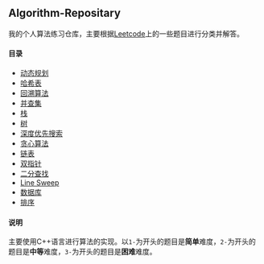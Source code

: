 Algorithm-Repositary
-----
我的个人算法练习仓库，主要根据[Leetcode](https://leetcode-cn.com/)上的一些题目进行分类并解答。

#### 目录

- [动态规划](./动态规划)
- [哈希表](./哈希表)
- [回溯算法](./回溯算法)
- [并查集](./并查集)
- [栈](./栈)
- [树](./树)
- [深度优先搜索](./深度优先搜索)
- [贪心算法](./贪心算法)
- [链表](./链表)
- [双指针](./双指针)
- [二分查找](./二分查找)
- [Line Sweep](./Line%20Sweep)
- [数据库](./数据库)
- [排序](./排序)

#### 说明

主要使用C++语言进行算法的实现。以`1-`为开头的题目是**简单**难度，`2-`为开头的题目是**中等**难度，`3-`为开头的题目是**困难**难度。

